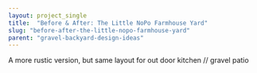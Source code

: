 ```yaml
---
layout: project_single
title:  "Before & After: The Little NoPo Farmhouse Yard"
slug: "before-after-the-little-nopo-farmhouse-yard"
parent: "gravel-backyard-design-ideas"
---
```

A more rustic version, but same layout for out door kitchen // gravel patio